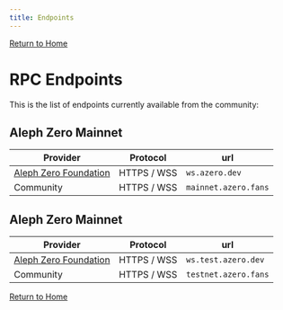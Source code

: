 ```yaml
---
title: Endpoints
---
```


[Return to Home](/)

# RPC Endpoints

This is the list of endpoints currently available from the community:

## Aleph Zero Mainnet

|Provider|Protocol|url|
|---|----|--|
|[Aleph Zero Foundation](https://alephzero.org/)|HTTPS / WSS| `ws.azero.dev`|
|Community|HTTPS / WSS|`mainnet.azero.fans`|

## Aleph Zero Mainnet

|Provider|Protocol|url|
|---|----|--|
|[Aleph Zero Foundation](https://alephzero.org/)|HTTPS / WSS| `ws.test.azero.dev`|
|Community|HTTPS / WSS|`testnet.azero.fans`|

[Return to Home](/)